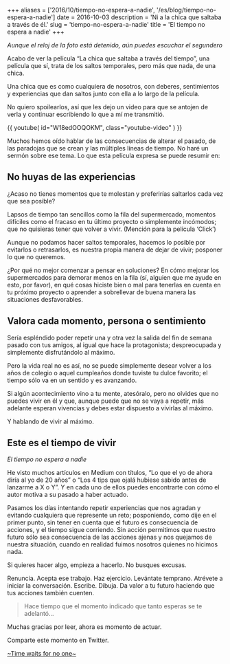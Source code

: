 +++
aliases = ['2016/10/tiempo-no-espera-a-nadie', '/es/blog/tiempo-no-espera-a-nadie']
date = 2016-10-03
description = 'Ni a la chica que saltaba a través de él.'
slug = 'tiempo-no-espera-a-nadie'
title = 'El tiempo no espera a nadie'
+++

_Aunque el reloj de la foto está detenido, aún puedes escuchar el segundero_

Acabo de ver la película “La chica que saltaba a través del tiempo”, una película que sí, trata de los saltos temporales, pero más que nada, de una chica. <!-- more -->

Una chica que es como cualquiera de nosotros, con deberes, sentimientos y experiencias que dan saltos junto con ella a lo largo de la película.

No quiero spoilearlos, así que les dejo un video para que se antojen de verla y continuar escribiendo lo que a mí me transmitió.

{{ youtube( id="W18edOOQOKM", class="youtube-video" ) }}

Muchos hemos oído hablar de las consecuencias de alterar el pasado, de las paradojas que se crean y las múltiples líneas de tiempo. No haré un sermón sobre ese tema. Lo que esta película expresa se puede resumir en:

## No huyas de las experiencias

¿Acaso no tienes momentos que te molestan y preferirías saltarlos cada vez que sea posible?

Lapsos de tiempo tan sencillos como la fila del supermercado, momentos difíciles como el fracaso en tu último proyecto o simplemente incómodos; que no quisieras tener que volver a vivir. (Mención para la película ‘Click’)

Aunque no podamos hacer saltos temporales, hacemos lo posible por evitarlos o retrasarlos, es nuestra propia manera de dejar de vivir; posponer lo que no queremos.

¿Por qué no mejor comenzar a pensar en soluciones? En cómo mejorar los supermercados para demorar menos en la fila (sí, alguien que me ayude en esto, por favor), en qué cosas hiciste bien o mal para tenerlas en cuenta en tu próximo proyecto o aprender a sobrellevar de buena manera las situaciones desfavorables.

## Valora cada momento, persona o sentimiento

Sería espléndido poder repetir una y otra vez la salida del fin de semana pasado con tus amigos, al igual que hace la protagonista; despreocupada y simplemente disfrutándolo al máximo.

Pero la vida real no es así, no se puede simplemente desear volver a los años de colegio o aquel cumpleaños donde tuviste tu dulce favorito; el tiempo sólo va en un sentido y es avanzando.

Si algún acontecimiento vino a tu mente, atesóralo, pero no olvides que no puedes vivir en él y que, aunque puede que no se vaya a repetir, más adelante esperan vivencias y debes estar dispuesto a vivirlas al máximo.

Y hablando de vivir al máximo.

## Este es el tiempo de vivir

_El tiempo no espera a nadie_

He visto muchos artículos en Medium con títulos, “Lo que el yo de ahora diría al yo de 20 años” o “Los 4 tips que ojalá hubiese sabido antes de lanzarme a X o Y”. Y en cada uno de ellos puedes encontrarte con cómo el autor motiva a su pasado a haber actuado.

Pasamos los días intentando repetir experiencias que nos agradan y evitando cualquiera que represente un reto; posponiendo, como dije en el primer punto, sin tener en cuenta que el futuro es consecuencia de acciones, y el tiempo sigue corriendo. Sin acción permitimos que nuestro futuro sólo sea consecuencia de las acciones ajenas y nos quejamos de nuestra situación, cuando en realidad fuimos nosotros quienes no hicimos nada.

Si quieres hacer algo, empieza a hacerlo. No busques excusas.

Renuncia. Acepta ese trabajo. Haz ejercicio. Levántate temprano. Atrévete a iniciar la conversación. Escribe. Dibuja. Da valor a tu futuro haciendo que tus acciones también cuenten.

> Hace tiempo que el momento indicado que tanto esperas se te adelantó...

Muchas gracias por leer, ahora es momento de actuar.

Comparte este momento en Twitter.

<a class="twitter-moment" href="https://twitter.com/i/moments/782810344435703808">~Time waits for no one~</a>
<script async src="//platform.twitter.com/widgets.js" charset="utf-8"></script>
